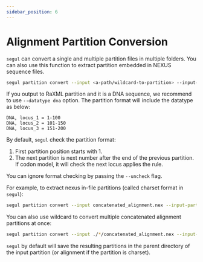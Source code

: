 ```yaml
---
sidebar_position: 6
---
```


# Alignment Partition Conversion

`segul` can convert a single and multiple partition files in multiple folders. You can also use this function to extract partition embedded in NEXUS sequence files.

```Bash
segul partition convert --input <a-path/wildcard-to-partition> --input-part <input-partition-format> --output-part<output-partition-format>
```

If you output to RaXML partition and it is a DNA sequence, we recommend to use `--datatype dna` option. The partition format will include the datatype as below:

```Text
DNA, locus_1 = 1-100
DNA, locus_2 = 101-150
DNA, locus_3 = 151-200
```

By default, `segul` check the partition format:

1. First partition position starts with 1.
2. The next partition is next number after the end of the previous partition. If codon model, it will check the next locus applies the rule.

You can ignore format checking by passing the `--uncheck` flag.

For example, to extract nexus in-file partitions (called charset format in `segul`):

```Bash
segul partition convert --input concatenated_alignment.nex --input-part charset --output-part nexus
```

You can also use wildcard to convert multiple concatenated alignment partitions at once:

```Bash
segul partition convert --input ./*/concatenated_alignment.nex --input-part charset --output-part nexus
```

`segul` by default will save the resulting partitions in the parent directory of the input partition (or alignment if the partition is charset).
